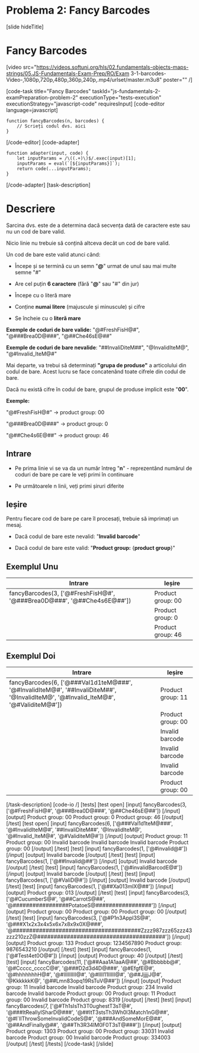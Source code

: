 # Problema 2: Fancy Barcodes

[slide hideTitle]

# Fancy Barcodes
[video src="https://videos.softuni.org/hls/02.fundamentals-objects-maps-strings/05.JS-Fundamentals-Exam-Prep/RO/Exam 3-1-barcodes-Video-,1080p,720p,480p,360p,240p,.mp4/urlset/master.m3u8" poster="" /]

[code-task title="Fancy Barcodes" taskId="js-fundamentals-2-examPreparation-problem-2" executionType="tests-execution" executionStrategy="javascript-code" requiresInput]
[code-editor language=javascript]
```
function fancyBarcodes(n, barcodes) {
	// Scrieți codul dvs. aici
}
```
[/code-editor]
[code-adapter]
```
function adapter(input, code) {
    let inputParams = /\((.+)\)$/.exec(input)[1];
    inputParams = eval(`[${inputParams}]`);
    return code(...inputParams);
}
```
[/code-adapter]
[task-description]
# Descriere
Sarcina dvs. este de a determina dacă secvența dată de caractere este sau nu un cod de bare valid.

Nicio linie nu trebuie să conțină altceva decât un cod de bare valid.

Un cod de bare este valid atunci când:

* Începe și se termină cu un semn "**@**" urmat de unul sau mai multe semne "\#"

* Are cel puțin **6 caractere** (fără "**@**" sau "\#" din jur)

* Începe cu o literă mare

* Conține **numai litere** (majuscule și minuscule) și cifre

* Se încheie cu o **literă mare**

**Exemple de coduri de bare valide:** "\@\#FreshFisH\@\#", "\@\#\#\#Brea0D\@\#\#\#", "\@\#\#Che46sE\@\#\#"

**Exemple de coduri de bare nevalide**: "\#\#InvaliDiteM\#\#", "\@InvalidIteM\@", "\@\#Invalid_IteM\@\#"

Mai departe, va trebui să determinați **"grupa de produse"** a articolului din codul de bare. Acest lucru se face concatenând toate cifrele din codul de bare.

Dacă nu există cifre în codul de bare, grupul de produse implicit este "**00**".

**Exemple:** 

"\@\#FreshFisH\@\#" \-\> product group: 00

"\@\#\#\#Brea0D\@\#\#\#" \-\> product group: 0

"\@\#\#Che4s6E\@\#\#" \-\> product group: 46

## Intrare

* Pe prima linie vi se va da un număr întreg "**n**" - reprezentând numărul de coduri de bare pe care le veți primi în continuare

* Pe următoarele n linii, veți primi șiruri diferite

## Ieșire

Pentru fiecare cod de bare pe care îl procesați, trebuie să imprimați un mesaj.

* Dacă codul de bare este nevalid: "**Invalid barcode**"

* Dacă codul de bare este valid: "**Product group:** \{**product group**\}"

## Exemplul Unu

|**Intrare**|**Ieșire**|
|---|---|
|fancyBarcodes(3, ['\@\#FreshFisH\@\#', '\@\#\#\#Brea0D\@\#\#\#', '\@\#\#Che4s6E\@\#\#'])|Product group\: 00|
||Product group\: 0|
||Product group\: 46|


## Exemplul Doi

|**Intrare**|**Ieșire**|
|---|---|
|fancyBarcodes(6, ['\@\#\#\#Val1d1teM\@\#\#\#', '\@\#InvalidIteM\@\#', '\#\#InvaliDiteM\#\#', '\@InvalidIteM\@', '\@\#Invalid_IteM\@\#', '\@\#ValiditeM\@\#'])|Product group\: 11|
||Product group\: 00|
||Invalid barcode|
||Invalid barcode|
||Invalid barcode|
||Product group\: 00|

[/task-description]
[code-io /]
[tests]
[test open]
[input]
fancyBarcodes(3, ['@\#FreshFisH@\#', '@\#\#\#Brea0D@\#\#\#', '@\#\#Che46sE@\#\#'])
[/input]
[output]
Product group: 00
Product group: 0
Product group: 46
[/output]
[/test]
[test open]
[input]
fancyBarcodes(6, ['@\#\#\#Val1d1teM@\#\#\#', '@\#InvalidIteM@\#', '\#\#InvaliDiteM\#\#', '@InvalidIteM@', '@\#Invalid_IteM@\#', '@\#ValiditeM@\#'])
[/input]
[output]
Product group: 11
Product group: 00
Invalid barcode
Invalid barcode
Invalid barcode
Product group: 00
[/output]
[/test]
[test]
[input]
fancyBarcodes(1, \['@\#invalid@\#\'\])
[/input]
[output]
Invalid barcode
[/output]
[/test]
[test]
[input]
fancyBarcodes(1, \['@\#\#Invalid@\#\#'\])
[/input]
[output]
Invalid barcode
[/output]
[/test]
[test]
[input]
fancyBarcodes(1, \['@\#invalidBarcodE@\#'\])
[/input]
[output]
Invalid barcode
[/output]
[/test]
[test]
[input]
fancyBarcodes(1, \['@\#ValiD@\#'\])
[/input]
[output]
Invalid barcode
[/output]
[/test]
[test]
[input]
fancyBarcodes(1, \['@\#\#Xa013mlX@\#\#'\])
[/input]
[output]
Product group: 013
[/output]
[/test]
[test]
[input]
fancyBarcodes(3, ['@\#CucumberS@\#', '@\#\#CarrotS@\#\#', '@\#\#\#\#\#\#\#\#\#\#\#\#\#\#\#\#\#PotatoeS@\#\#\#\#\#\#\#\#\#\#\#\#\#\#\#\#\#'])
[/input]
[output]
Product group: 00
Product group: 00
Product group: 00
[/output]
[/test]
[test]
[input]
fancyBarcodes(3, ['@\#P1n3Appl3S@\#', '@\#\#\#X1x2x3x4x5x6x7x8x9x0X@\#\#\#', '@\#\#\#\#\#\#\#\#\#\#\#\#\#\#\#\#\#\#\#\#\#\#\#\#\#\#\#\#\#\#\#\#\#\#\#\#\#\#\#Zzzz987zzz65zzz43zzz210zzZ@\#\#\#\#\#\#\#\#\#\#\#\#\#\#\#\#\#\#\#\#\#\#\#\#\#\#\#\#\#\#\#\#\#\#\#\#\#\#\#'])
[/input]
[output]
Product group: 133
Product group: 1234567890
Product group: 9876543210
[/output]
[/test]
[test]
[input]
fancyBarcodes(1, \['@\#Test4et0O@\#'\])
[/input]
[output]
Product group: 40
[/output]
[/test]
[test]
[input]
fancyBarcodes(11, ['@\#\#Aaa1A1aaA@\#\#', '@\#Bbbbbb@\#', '@\#Ccccc_ccccC@\#', '@\#\#\#D2d3d4D@\#\#\#', '@\#EfgfE@\#', '@\#hhhhhhhH@\#', '@\#IIIIIIIII@\#', '@\#IIII11IIIII@\#', '@\#\#JjjjjJ@\#', '@KkkkkkK@', '@\#\#Lmn83opq19RsTuV@\#\#'])
[/input]
[output]
Product group: 11
Invalid barcode
Invalid barcode
Product group: 234
Invalid barcode
Invalid barcode
Product group: 00
Product group: 11
Product group: 00
Invalid barcode
Product group: 8319
[/output]
[/test]
[test]
[input]
fancyBarcodes(7, ['@\#Th1sIsTh3T0ughestT3sT@\#', '@\#\#\#ItReallyISharD@\#\#\#', '@\#\#ItT3stsTh3Wh0l3Match1nG@\#\#', '@\#I`llThrowSomeInvalidCodeS@\#', '@\#\#\#AndSomeMorE@\#\#', '@\#\#AndFinally@\#\#', '@\#\#Th3R34lM0F0T3sT@\#\#\#'])
[/input]
[output]
Product group: 1303
Product group: 00
Product group: 33031
Invalid barcode
Product group: 00
Invalid barcode
Product group: 334003
[/output]
[/test]
[/tests]
[/code-task]
[/slide]
